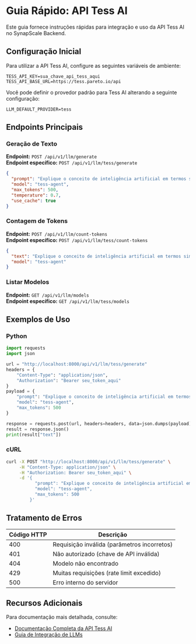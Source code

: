 # Guia Rápido: API Tess AI

Este guia fornece instruções rápidas para integração e uso da API Tess AI no SynapScale Backend.

## Configuração Inicial

Para utilizar a API Tess AI, configure as seguintes variáveis de ambiente:

```
TESS_API_KEY=sua_chave_api_tess_aqui
TESS_API_BASE_URL=https://tess.pareto.io/api
```

Você pode definir o provedor padrão para Tess AI alterando a seguinte configuração:

```
LLM_DEFAULT_PROVIDER=tess
```

## Endpoints Principais

### Geração de Texto

**Endpoint:** `POST /api/v1/llm/generate`  
**Endpoint específico:** `POST /api/v1/llm/tess/generate`

```json
{
  "prompt": "Explique o conceito de inteligência artificial em termos simples.",
  "model": "tess-agent",
  "max_tokens": 500,
  "temperature": 0.7,
  "use_cache": true
}
```

### Contagem de Tokens

**Endpoint:** `POST /api/v1/llm/count-tokens`  
**Endpoint específico:** `POST /api/v1/llm/tess/count-tokens`

```json
{
  "text": "Explique o conceito de inteligência artificial em termos simples.",
  "model": "tess-agent"
}
```

### Listar Modelos

**Endpoint:** `GET /api/v1/llm/models`  
**Endpoint específico:** `GET /api/v1/llm/tess/models`

## Exemplos de Uso

### Python

```python
import requests
import json

url = "http://localhost:8000/api/v1/llm/tess/generate"
headers = {
    "Content-Type": "application/json",
    "Authorization": "Bearer seu_token_aqui"
}
payload = {
    "prompt": "Explique o conceito de inteligência artificial em termos simples.",
    "model": "tess-agent",
    "max_tokens": 500
}

response = requests.post(url, headers=headers, data=json.dumps(payload))
result = response.json()
print(result["text"])
```

### cURL

```bash
curl -X POST "http://localhost:8000/api/v1/llm/tess/generate" \
     -H "Content-Type: application/json" \
     -H "Authorization: Bearer seu_token_aqui" \
     -d '{
           "prompt": "Explique o conceito de inteligência artificial em termos simples.",
           "model": "tess-agent",
           "max_tokens": 500
         }'
```

## Tratamento de Erros

| Código HTTP | Descrição |
|-------------|-----------|
| 400 | Requisição inválida (parâmetros incorretos) |
| 401 | Não autorizado (chave de API inválida) |
| 404 | Modelo não encontrado |
| 429 | Muitas requisições (rate limit excedido) |
| 500 | Erro interno do servidor |

## Recursos Adicionais

Para documentação mais detalhada, consulte:
- [Documentação Completa da API Tess AI](/docs/api/llm/tess_endpoints.md)
- [Guia de Integração de LLMs](/docs/api/llm/integration_guide.md)
